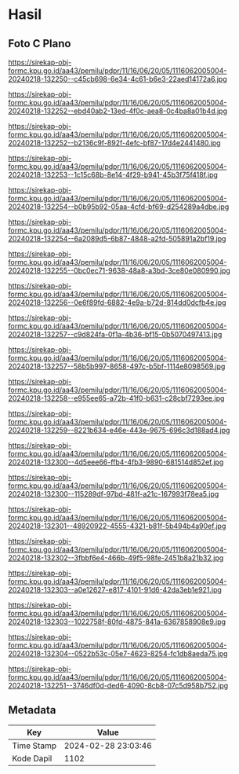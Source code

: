 # Hasil

## Foto C Plano

https://sirekap-obj-formc.kpu.go.id/aa43/pemilu/pdpr/11/16/06/20/05/1116062005004-20240218-132250--c45cb698-6e34-4c61-b6e3-22aed14172a6.jpg

https://sirekap-obj-formc.kpu.go.id/aa43/pemilu/pdpr/11/16/06/20/05/1116062005004-20240218-132252--ebd40ab2-13ed-4f0c-aea8-0c4ba8a01b4d.jpg

https://sirekap-obj-formc.kpu.go.id/aa43/pemilu/pdpr/11/16/06/20/05/1116062005004-20240218-132252--b2136c9f-892f-4efc-bf87-17d4e2441480.jpg

https://sirekap-obj-formc.kpu.go.id/aa43/pemilu/pdpr/11/16/06/20/05/1116062005004-20240218-132253--1c15c68b-8e14-4f29-b941-45b3f75f418f.jpg

https://sirekap-obj-formc.kpu.go.id/aa43/pemilu/pdpr/11/16/06/20/05/1116062005004-20240218-132254--b0b95b92-05aa-4cfd-bf69-d254289a4dbe.jpg

https://sirekap-obj-formc.kpu.go.id/aa43/pemilu/pdpr/11/16/06/20/05/1116062005004-20240218-132254--6a2089d5-6b87-4848-a2fd-505891a2bf19.jpg

https://sirekap-obj-formc.kpu.go.id/aa43/pemilu/pdpr/11/16/06/20/05/1116062005004-20240218-132255--0bc0ec71-9638-48a8-a3bd-3ce80e080990.jpg

https://sirekap-obj-formc.kpu.go.id/aa43/pemilu/pdpr/11/16/06/20/05/1116062005004-20240218-132256--0e6f89fd-6882-4e9a-b72d-814dd0dcfb4e.jpg

https://sirekap-obj-formc.kpu.go.id/aa43/pemilu/pdpr/11/16/06/20/05/1116062005004-20240218-132257--c9d824fa-0f1a-4b36-bf15-0b5070497413.jpg

https://sirekap-obj-formc.kpu.go.id/aa43/pemilu/pdpr/11/16/06/20/05/1116062005004-20240218-132257--58b5b997-8658-497c-b5bf-1114e8098569.jpg

https://sirekap-obj-formc.kpu.go.id/aa43/pemilu/pdpr/11/16/06/20/05/1116062005004-20240218-132258--e955ee65-a72b-41f0-b631-c28cbf7293ee.jpg

https://sirekap-obj-formc.kpu.go.id/aa43/pemilu/pdpr/11/16/06/20/05/1116062005004-20240218-132259--8221b634-e46e-443e-9675-696c3d188ad4.jpg

https://sirekap-obj-formc.kpu.go.id/aa43/pemilu/pdpr/11/16/06/20/05/1116062005004-20240218-132300--4d5eee66-ffb4-4fb3-9890-681514d852ef.jpg

https://sirekap-obj-formc.kpu.go.id/aa43/pemilu/pdpr/11/16/06/20/05/1116062005004-20240218-132300--115289df-97bd-481f-a21c-167993f78ea5.jpg

https://sirekap-obj-formc.kpu.go.id/aa43/pemilu/pdpr/11/16/06/20/05/1116062005004-20240218-132301--48920922-4555-4321-b81f-5b494b4a90ef.jpg

https://sirekap-obj-formc.kpu.go.id/aa43/pemilu/pdpr/11/16/06/20/05/1116062005004-20240218-132302--3fbbf6e4-466b-49f5-98fe-2451b8a21b32.jpg

https://sirekap-obj-formc.kpu.go.id/aa43/pemilu/pdpr/11/16/06/20/05/1116062005004-20240218-132303--a0e12627-e817-4101-91d6-42da3eb1e921.jpg

https://sirekap-obj-formc.kpu.go.id/aa43/pemilu/pdpr/11/16/06/20/05/1116062005004-20240218-132303--1022758f-80fd-4875-841a-6367858908e9.jpg

https://sirekap-obj-formc.kpu.go.id/aa43/pemilu/pdpr/11/16/06/20/05/1116062005004-20240218-132304--0522b53c-05e7-4623-8254-fc1db8aeda75.jpg

https://sirekap-obj-formc.kpu.go.id/aa43/pemilu/pdpr/11/16/06/20/05/1116062005004-20240218-132251--3746df0d-ded6-4090-8cb8-07c5d958b752.jpg


## Metadata

| Key        | Value               |
| ---------- | ------------------- |
| Time Stamp | 2024-02-28 23:03:46 |
| Kode Dapil | 1102                |



